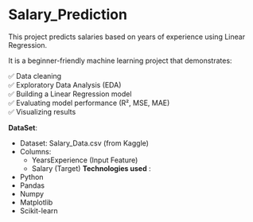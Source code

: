 # Salary_Prediction

This project predicts salaries based on years of experience using Linear Regression.

It is a beginner-friendly machine learning project that demonstrates:

✅ Data cleaning  
✅ Exploratory Data Analysis (EDA)  
✅ Building a Linear Regression model  
✅ Evaluating model performance (R², MSE, MAE)  
✅ Visualizing results  

**DataSet**:
- Dataset: Salary_Data.csv (from Kaggle)
- Columns:
  - YearsExperience (Input Feature)
  - Salary (Target)
**Technologies used** :
- Python 
- Pandas
- Numpy
- Matplotlib
- Scikit-learn
